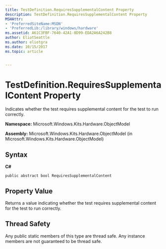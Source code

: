 ```yaml
---
title: TestDefinition.RequiresSupplementalContent Property
description: TestDefinition.RequiresSupplementalContent Property
MSHAttr:
- 'PreferredSiteName:MSDN'
- 'PreferredLib:/library/windows/hardware'
ms.assetid: A61C3FBF-7640-42A1-8D99-EDA2A6A242B8
author: EliotSeattle
ms.author: eliotgra
ms.date: 10/15/2017
ms.topic: article


---
```


# TestDefinition.RequiresSupplementalContent Property


Indicates whether the test requires supplemental content for the test to run correctly.

**Namespace:** Microsoft.Windows.Kits.Hardware.ObjectModel

**Assembly:** Microsoft.Windows.Kits.Hardware.ObjectModel (in Microsoft.Windows.Kits.Hardware.ObjectModel)

## <span id="Syntax"></span><span id="syntax"></span><span id="SYNTAX"></span>Syntax


**C#**

`public abstract bool RequiresSupplementalContent`

## <span id="Property_Value"></span><span id="property_value"></span><span id="PROPERTY_VALUE"></span>Property Value


Returns a value indicating whether the test requires supplemental content for the test to run correctly.

## <span id="Thread_Safety"></span><span id="thread_safety"></span><span id="THREAD_SAFETY"></span>Thread Safety


Any public static members of this type are thread safe. Any instance members are not guaranteed to be thread safe.

 

 






